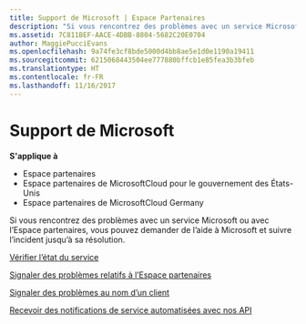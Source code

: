 ```yaml
---
title: Support de Microsoft | Espace Partenaires
description: "Si vous rencontrez des problèmes avec un service Microsoft ou avec l’Espace partenaires, vous pouvez demander de l'aide à Microsoft et suivre l'incident jusqu'à sa résolution."
ms.assetid: 7C811BEF-AACE-4DBB-8804-5682C20E0704
author: MaggiePucciEvans
ms.openlocfilehash: 9a74fe3cf8bde5000d4bb8ae5e1d0e1190a19411
ms.sourcegitcommit: 6215068443504ee777880bffcb1e85fea3b3bfeb
ms.translationtype: HT
ms.contentlocale: fr-FR
ms.lasthandoff: 11/16/2017
---
```

# <a name="support-from-microsoft"></a>Support de Microsoft

**S'applique à**

-  Espace partenaires
-  Espace partenaires de MicrosoftCloud pour le gouvernement des États-Unis
-  Espace partenaires de MicrosoftCloud Germany

Si vous rencontrez des problèmes avec un service Microsoft ou avec l’Espace partenaires, vous pouvez demander de l’aide à Microsoft et suivre l’incident jusqu’à sa résolution.

[Vérifier l’état du service](check-service-health.md)

[Signaler des problèmes relatifs à l’Espace partenaires](report-problems-with-partner-center.md)

[Signaler des problèmes au nom d’un client ](report-problems-on-behalf-of-a-customer.md)

[Recevoir des notifications de service automatisées avec nos&nbsp;API](get-automated-service-notifications-with-our-apis.md)

 

 



